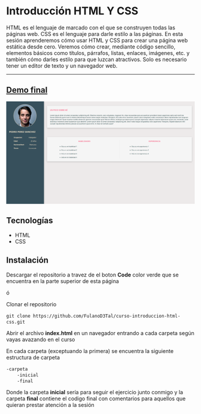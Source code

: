 # Introducción HTML Y CSS

HTML es el lenguaje de marcado con el que se construyen todas las páginas web. CSS es el lenguaje para darle estilo a las páginas. En esta sesión aprenderemos cómo usar HTML y CSS para crear una página web estática desde cero. Veremos cómo crear, mediante código sencillo, elementos básicos como títulos, párrafos, listas, enlaces, imágenes, etc. y también cómo darles estilo para que luzcan atractivos. Solo es necesario tener un editor de texto y un navegador web.

---

## [Demo final](https://fulanod3tal.github.io/curso-introduccion-html-css/)

![página final](./imagenes/final.png)

## Tecnologías

- HTML
- CSS

## Instalación

Descargar el repositorio a travez de el boton **Code** color verde que se encuentra en la parte superior de esta página

ó

Clonar el repositorio

```
git clone https://github.com/FulanoD3Tal/curso-introduccion-html-css.git
```

Abrir el archivo **index.html** en un navegador entrando a cada carpeta según vayas avazando en el curso

En cada carpeta (exceptuando la primera) se encuentra la siguiente estructura de carpeta

```
-carpeta
    -inicial
    -final
```

Donde la carpeta **inicial** sería para seguir el ejercicio junto conmigo y la carpeta **final** contiene el codigo final con comentarios para aquellos que quieran prestar atención a la sesión
